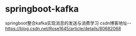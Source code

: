 # springboot-kafka
springboot整合kafka实现消息的发送与消费学习
csdn博客地址--https://blog.csdn.net/Rose1645/article/details/80682068
